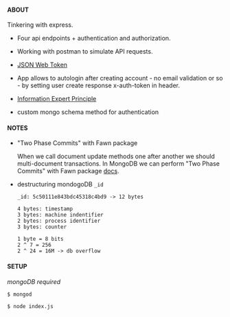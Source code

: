
#### ABOUT
Tinkering with express. 
* Four api endpoints + authentication and authorization.
* Working with postman to simulate API requests.
* [JSON Web Token](http://jwt.io)

* App allows to autologin after creating account - no email validation or so - by setting user create response x-auth-token in header.
* [Information Expert Principle](https://en.wikipedia.org/wiki/GRASP_%28object-oriented_design%29)
* custom mongo schema method for authentication

#### NOTES
   * "Two Phase Commits" with Fawn package

      When we call document update methods one after another we should multi-document transactions. 
      In MongoDB we can perform "Two Phase Commits" with Fawn package [docs](https://docs.mongodb.com/v3.2/tutorial/perform-two-phase-commits/).

   * destructuring mondogoDB ```_id```
      
         _id: 5c50111e843bdc45318c4bd9 -> 12 bytes

         4 bytes: timestamp
         3 bytes: machine indentifier
         2 bytes: process identifier
         3 bytes: counter

         1 byte = 8 bits
         2 ^ 7 = 256
         2 ^ 24 = 16M -> db overflow

#### SETUP
*mongoDB required*

```
$ mongod
```
```
$ node index.js
```